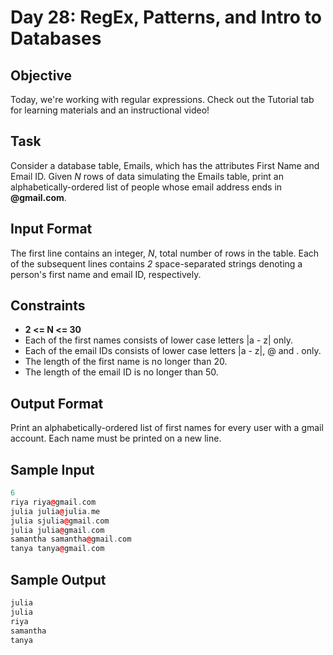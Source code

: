 # Day 28: RegEx, Patterns, and Intro to Databases

## Objective

Today, we're working with regular expressions. Check out the Tutorial tab for learning materials and an instructional video!

## Task
Consider a database table, Emails, which has the attributes First Name and Email ID. Given *N* rows of data simulating the Emails table, print an alphabetically-ordered list of people whose email address ends in **@gmail.com**.

## Input Format

The first line contains an integer, *N*, total number of rows in the table.
Each of the subsequent lines contains *2* space-separated strings denoting a person's first name and email ID, respectively.

## Constraints

* **2 <= N <= 30**
* Each of the first names consists of lower case letters |a - z| only.
* Each of the email IDs consists of lower case letters |a - z|, @ and . only.
* The length of the first name is no longer than 20.
* The length of the email ID is no longer than 50.

## Output Format

Print an alphabetically-ordered list of first names for every user with a gmail account. Each name must be printed on a new line.

## Sample Input

```c++
6
riya riya@gmail.com
julia julia@julia.me
julia sjulia@gmail.com
julia julia@gmail.com
samantha samantha@gmail.com
tanya tanya@gmail.com
```

## Sample Output

```c++
julia
julia
riya
samantha
tanya
```
